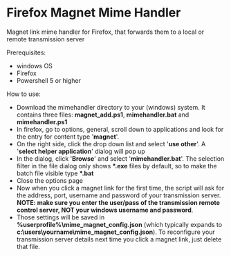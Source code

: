 # Firefox Magnet Mime Handler
Magnet link mime handler for Firefox, that forwards them to a local or remote transmission server

Prerequisites:
- windows OS
- Firefox
- Powershell 5 or higher

How to use:
- Download the mimehandler directory to your (windows) system. It contains three files: __magnet_add.ps1__, __mimehandler.bat__ and __mimehandler.ps1__
- In firefox, go to options, general, scroll down to applications and look for the entry for content type '**magnet**'.
- On the right side, click the drop down list and select '**use other**'. A '**select helper application**' dialog will pop up
- In the dialog, click '**Browse**' and select '**mimehandler.bat**'. The selection filter in the file dialog only shows __*.exe__ files by default, so to make the batch file visible type __*.bat__
- Close the options page
- Now when you click a magnet link for the first time, the script will ask for the address, port, username and password of your transmission server. **NOTE: make sure you enter the user/pass of the transmission remote control server, NOT your windows username and password**.
- Those settings will be saved in **%userprofile%\mime_magnet_config.json** (which typically expands to **c:\users\yourname\mime_magnet_config.json**). To reconfigure your transmission server details next time you click a magnet link, just delete that file.
